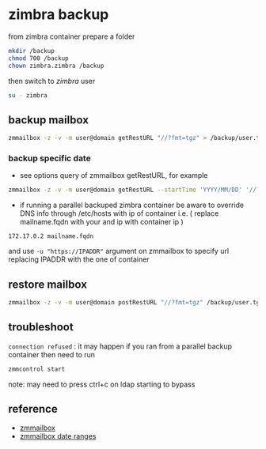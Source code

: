 # zimbra backup

from zimbra container prepare a folder

```sh
mkdir /backup
chmod 700 /backup
chown zimbra.zimbra /backup
```

then switch to *zimbra* user

```sh
su - zimbra
```

## backup mailbox

```sh
zmmailbox -z -v -m user@domain getRestURL "//?fmt=tgz" > /backup/user.tgz
```

### backup specific date

- see options query of zmmailbox getRestURL, for example

```sh
zmmailbox -z -v -m user@domain getRestURL --startTime 'YYYY/MM/DD' '//?fmt=tgz' > /backup/user.tgz
```

- if running a parallel backuped zimbra container be aware to override DNS info through /etc/hosts with ip of container i.e. ( replace mailname.fqdn with your  and ip with container ip )

```
172.17.0.2 mailname.fqdn
```

and use `-u "https://IPADDR"` argument on zmmailbox to specify url replacing IPADDR with the one of container

## restore mailbox

```sh
zmmailbox -z -v -m user@domain postRestURL "//?fmt=tgz" /backup/user.tgz
```

## troubleshoot

`connection refused` : it may happen if you ran from a parallel backup container then need to run

```sh
zmmcontrol start
```

note: may need to press ctrl+c on ldap starting to bypass

## reference

- [zmmailbox](https://wiki.zimbra.com/wiki/Zmmailbox)
- [zmmailbox date ranges](https://imanudin.net/2015/01/24/zimbra-tips-how-to-backup-mailbox-daily-weekly-and-monthly/)
